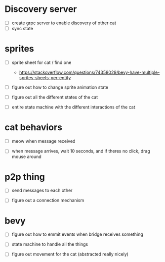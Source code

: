 
# Discovery server
- [ ] create grpc server to enable discovery of other cat
- [ ] sync state

# sprites
- [ ] sprite sheet for cat / find one
    - https://stackoverflow.com/questions/74358029/bevy-have-multiple-sprites-sheets-per-entity

- [ ] figure out how to change sprite animation state
- [ ] figure out all the different states of the cat
- [ ] entire state machine with the different interactions of the cat


# cat behaviors
- [ ] meow when message received
- [ ] when message arrives, wait 10 seconds, and if theres no click, drag mouse around


# p2p thing
- [ ] send messages to each other
- [ ] figure out a connection mechanism


# bevy
- [ ] figure out how to emmit events when bridge receives something
- [ ] state machine to handle all the things
- [ ] figure out movement for the cat (abstracted really nicely)


